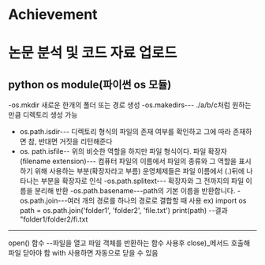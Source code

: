 # Achievement
논문 분석 및 코드 자료 업로드
=====================
## python os module(파이썬 os 모듈)
-os.mkdir 새로운 한개의 폴더 또는 경로 생성
-os.makedirs--- ./a/b/c처럼 원하는 만큼 디렉토리 생성 가능


- os.path.isdir--- 디렉토리 형식의 파일의 존재 여부를 확인하고 그에 따라 존재하면 참, 반대면 거짓을 리턴해준다
- os. path.isfile-- 위의 비슷한 역할을 하지만 파일 형식이다.
파일 확장자(filename extension)--- 컴퓨터 파일의 이름에서 파일의 종류와 그 역할을 표시하기 위해 사용하는 부분(확장자라고 부름) 운영체제들은 파일 이름에서 (.)뒤에 나타나는 부분을 확장자로 인식
-os.path.splitext---  확장자와 그 전까지의 파일 이름을 분리해 반환
-os.path.basename---path의 기본 이름을 반환합니다.
-os.path.join---여러 개의 경로를 하나의 경로로 결합할 때 사용
ex)
import os
path = os.path.join('folder1', 'folder2', 'file.txt')
print(path)
--결과
"folder1/folder2/fi.txt
-------------------------------------------------------------
open() 함수
--파일을 열고 파일 객체를 반환하는 함수
사용후 close)_메서드 호출해 파일 닫아야 함
with 사용하면 자동으로 닫을 수 있음
<!--stackedit_data:
eyJoaXN0b3J5IjpbMzU0MjE0NDQ4LDE0ODg2OTMyNF19
-->